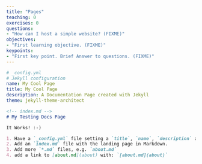 ```yaml
---
title: "Pages"
teaching: 0
exercises: 0
questions:
- "How can I host a simple website? (FIXME)"
objectives:
- "First learning objective. (FIXME)"
keypoints:
- "First key point. Brief Answer to questions. (FIXME)"
---
```





```yaml
# _config.yml
# Jekyll configuration
name: My Cool Page
title: My Cool Page
description: A Documentation Page created with Jekyll
theme: jekyll-theme-architect
```

```markdown
<!-- index.md -->
# My Testing Docs Page

It Works! :-)

1. Have a `_config.yml` file setting a `title`, `name`, `description` and `theme`.
2. Add an `index.md` file with the landing page in Markdown.
3. Add more `*.md` files, e.g. `about.md`
4. add a link to [about.md](about) with: `[about.md](about)`
```



[gh-pages]: https://pages.github.com/
[gl-pages]: https://gitlab.com/help/user/project/pages/index.md
[bb-pages]: https://confluence.atlassian.com/bitbucket/publishing-a-website-on-bitbucket-cloud-221449776.html
